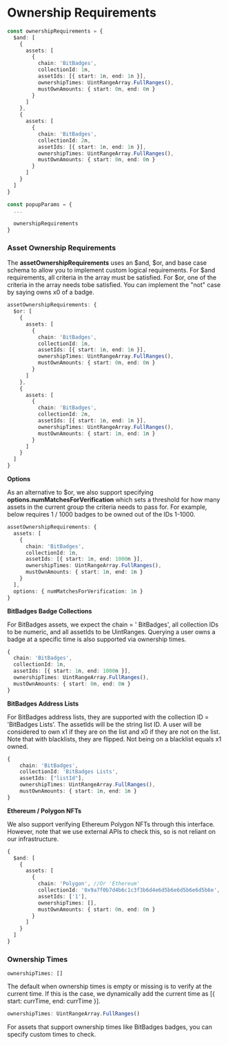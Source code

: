 # Ownership Requirements

```typescript
const ownershipRequirements = {
  $and: [
    {
      assets: [
        {
          chain: 'BitBadges',
          collectionId: 1n,
          assetIds: [{ start: 1n, end: 1n }],
          ownershipTimes: UintRangeArray.FullRanges(),
          mustOwnAmounts: { start: 0n, end: 0n }
        }
      ]
    },
    {
      assets: [
        {
          chain: 'BitBadges',
          collectionId: 2n,
          assetIds: [{ start: 1n, end: 1n }],
          ownershipTimes: UintRangeArray.FullRanges(),
          mustOwnAmounts: { start: 0n, end: 0n }
        }
      ]
    }
  ]
}

const popupParams = {
  ...
  
  ownershipRequirements
}
```

### **Asset Ownership Requirements**

The **assetOwnershipRequirements** uses an $and, $or, and base case schema to allow you to implement custom logical requirements. For $and requirements, all criteria in the array must be satisfied. For $or, one of the criteria in the array needs tobe satisfied.  You can implement the "not" case by saying owns x0 of a badge.

```typescript
assetOwnershipRequirements: {
  $or: [
    {
      assets: [
        {
          chain: 'BitBadges',
          collectionId: 1n,
          assetIds: [{ start: 1n, end: 1n }],
          ownershipTimes: UintRangeArray.FullRanges(),
          mustOwnAmounts: { start: 0n, end: 0n }
        }
      ]
    },
    {
      assets: [
        {
          chain: 'BitBadges',
          collectionId: 2n,
          assetIds: [{ start: 1n, end: 1n }],
          ownershipTimes: UintRangeArray.FullRanges(),
          mustOwnAmounts: { start: 1n, end: 1n }
        }
      ]
    }
  ]
}
```

**Options**

As an alternative to $or, we also support specifying **options.numMatchesForVerification** which sets a threshold for how many assets in the current group the criteria needs to pass for. For example, below requires 1 / 1000 badges to be owned out of the IDs 1-1000.

```typescript
assetOwnershipRequirements: {
  assets: [
    {
      chain: 'BitBadges',
      collectionId: 1n,
      assetIds: [{ start: 1n, end: 1000n }],
      ownershipTimes: UintRangeArray.FullRanges(),
      mustOwnAmounts: { start: 1n, end: 1n }
    }
  ],
  options: { numMatchesForVerification: 1n }
}
```

**BitBadges Badge Collections**

For BitBadges assets, we expect the chain = ' BitBadges', all collection IDs to be numeric, and all assetIds to be UintRanges. Querying a user owns a badge at a specific time is also supported via ownership times.

```typescript
{
  chain: 'BitBadges',
  collectionId: 1n,
  assetIds: [{ start: 1n, end: 1000n }],
  ownershipTimes: UintRangeArray.FullRanges(),
  mustOwnAmounts: { start: 0n, end: 0n }
}
```

**BitBadges Address Lists**

For BitBadges address lists, they are supported with the collection ID = 'BitBadges Lists'. The assetIds will be the string list ID. A user will be considered to own x1 if they are on the list and x0 if they are not on the list. Note that with blacklists, they are flipped. Not being on a blacklist equals x1 owned.

```typescript
{
    chain: 'BitBadges',
    collectionId: 'BitBadges Lists',
    assetIds: ["listId"],
    ownershipTimes: UintRangeArray.FullRanges(),
    mustOwnAmounts: { start: 1n, end: 1n }
}
```

**Ethereum / Polygon NFTs**

We also support verifying Ethereum Polygon NFTs through this interface. However, note that we use external APIs to check this, so is not reliant on our infrastructure.

```typescript
{
  $and: [
    {
      assets: [
        {
          chain: 'Polygon', //Or 'Ethereum'
          collectionId: '0x9a7f0b7d4b6c1c3f3b6d4e6d5b6e6d5b6e6d5b6e',
          assetIds: ['1'],
          ownershipTimes: [],
          mustOwnAmounts: { start: 0n, end: 0n }
        }
      ]
    }
  ]
}
```

### **Ownership Times** <a href="#ownership-times" id="ownership-times"></a>

```
ownershipTimes: []
```

The default when ownership times is empty or missing is to verify at the current time. If this is the case, we dynamically add the current time as \[{ start: currTime, end: currTime }].&#x20;

```typescript
ownershipTimes: UintRangeArray.FullRanges()
```

For assets that support ownership times like BitBadges badges, you can specify custom times to check.
